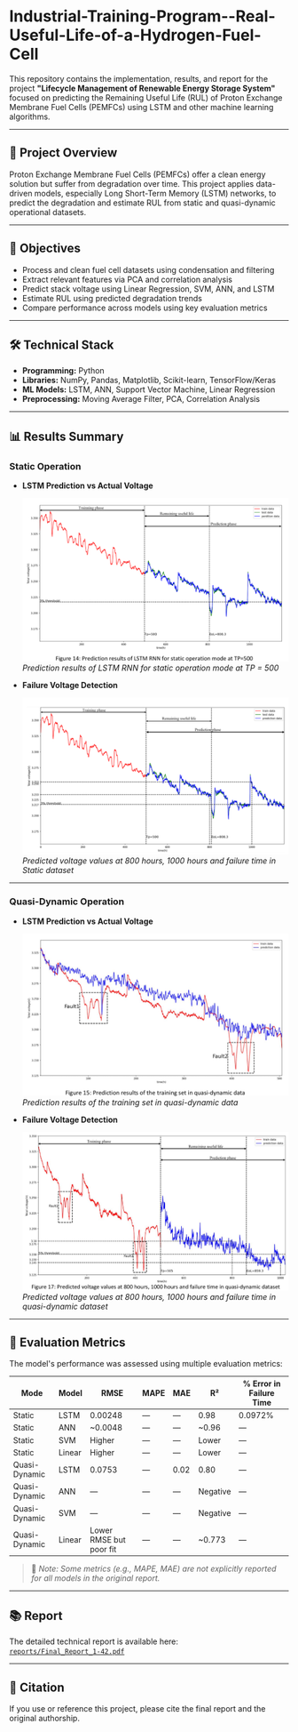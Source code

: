# Industrial-Training-Program--Real-Useful-Life-of-a-Hydrogen-Fuel-Cell
This repository contains the implementation, results, and report for the project **"Lifecycle Management of Renewable Energy Storage System"** focused on predicting the Remaining Useful Life (RUL) of Proton Exchange Membrane Fuel Cells (PEMFCs) using LSTM and other machine learning algorithms.

---

## 📌 Project Overview

Proton Exchange Membrane Fuel Cells (PEMFCs) offer a clean energy solution but suffer from degradation over time. This project applies data-driven models, especially Long Short-Term Memory (LSTM) networks, to predict the degradation and estimate RUL from static and quasi-dynamic operational datasets.

---

## 🎯 Objectives

- Process and clean fuel cell datasets using condensation and filtering
- Extract relevant features via PCA and correlation analysis
- Predict stack voltage using Linear Regression, SVM, ANN, and LSTM
- Estimate RUL using predicted degradation trends
- Compare performance across models using key evaluation metrics

---

## 🛠️ Technical Stack

- **Programming:** Python
- **Libraries:** NumPy, Pandas, Matplotlib, Scikit-learn, TensorFlow/Keras
- **ML Models:** LSTM, ANN, Support Vector Machine, Linear Regression
- **Preprocessing:** Moving Average Filter, PCA, Correlation Analysis

---

## 📊 Results Summary

### Static Operation

- **LSTM Prediction vs Actual Voltage**

  ![Static Voltage Prediction](reports/static_voltage_prediction.png)  
  *Prediction results of LSTM RNN for static operation mode at TP = 500*

- **Failure Voltage Detection**

  ![Static Voltage Failure](reports/static_voltage_failure_detection.png)  
  *Predicted voltage values at 800 hours, 1000 hours and failure time in Static dataset*

---

### Quasi-Dynamic Operation

- **LSTM Prediction vs Actual Voltage**

  ![Quasi-Dynamic Voltage Prediction](reports/quasi_dynamic_voltage_prediction.png)  
  *Prediction results of the training set in quasi-dynamic data*

- **Failure Voltage Detection**

  ![Quasi-Dynamic Voltage Failure](reports/quasi_dynamic_voltage_failure_detection.png)  
  *Predicted voltage values at 800 hours, 1000 hours and failure time in quasi-dynamic dataset*

---

## 📐 Evaluation Metrics

The model's performance was assessed using multiple evaluation metrics:

| Mode              | Model  | RMSE    | MAPE   | MAE    | R²     | % Error in Failure Time |
|-------------------|--------|---------|--------|--------|--------|--------------------------|
| Static            | LSTM   | 0.00248 | —      | —      | 0.98   | 0.0972%                  |
| Static            | ANN    | ~0.0048 | —      | —      | ~0.96  | —                        |
| Static            | SVM    | Higher  | —      | —      | Lower  | —                        |
| Static            | Linear | Higher  | —      | —      | Lower  | —                        |
| Quasi-Dynamic     | LSTM   | 0.0753  | —      | 0.02   | 0.80   | —                        |
| Quasi-Dynamic     | ANN    | —       | —      | —      | Negative                 | — |
| Quasi-Dynamic     | SVM    | —       | —      | —      | Negative                 | — |
| Quasi-Dynamic     | Linear | Lower RMSE but poor fit | — | — | ~0.773 | — |

> 📌 *Note: Some metrics (e.g., MAPE, MAE) are not explicitly reported for all models in the original report.*

---


## 📚 Report

The detailed technical report is available here:  
[`reports/Final_Report_1-42.pdf`](reports/Final_Report_1-42.pdf)

---

## 📌 Citation

If you use or reference this project, please cite the final report and the original authorship.
